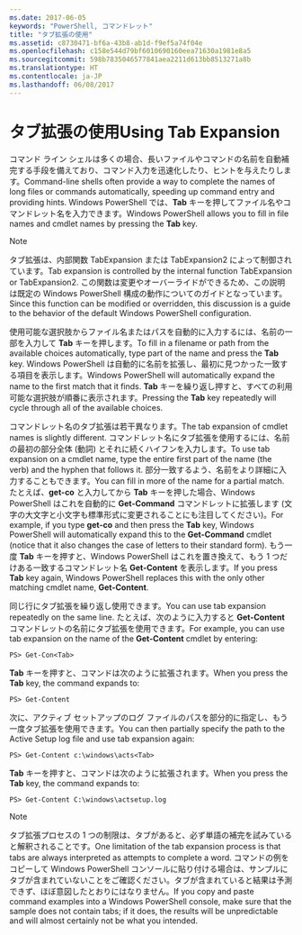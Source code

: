 ```yaml
---
ms.date: 2017-06-05
keywords: "PowerShell, コマンドレット"
title: "タブ拡張の使用"
ms.assetid: c8730471-bf6a-43b8-ab1d-f9ef5a74f04e
ms.openlocfilehash: c158e544d79bf6010690160eea71630a1981e8a5
ms.sourcegitcommit: 598b7835046577841aea2211d613bb8513271a8b
ms.translationtype: HT
ms.contentlocale: ja-JP
ms.lasthandoff: 06/08/2017
---
```

# <a name="using-tab-expansion"></a><span data-ttu-id="e2244-103">タブ拡張の使用</span><span class="sxs-lookup"><span data-stu-id="e2244-103">Using Tab Expansion</span></span>
<span data-ttu-id="e2244-104">コマンド ライン シェルは多くの場合、長いファイルやコマンドの名前を自動補完する手段を備えており、コマンド入力を迅速化したり、ヒントを与えたりします。</span><span class="sxs-lookup"><span data-stu-id="e2244-104">Command-line shells often provide a way to complete the names of long files or commands automatically, speeding up command entry and providing hints.</span></span> <span data-ttu-id="e2244-105">Windows PowerShell では、**Tab** キーを押してファイル名やコマンドレット名を入力できます。</span><span class="sxs-lookup"><span data-stu-id="e2244-105">Windows PowerShell allows you to fill in file names and cmdlet names by pressing the **Tab** key.</span></span>

> [!NOTE]
> <span data-ttu-id="e2244-106">タブ拡張は、内部関数 TabExpansion または TabExpansion2 によって制御されています。</span><span class="sxs-lookup"><span data-stu-id="e2244-106">Tab expansion is controlled by the internal function TabExpansion or TabExpansion2.</span></span> <span data-ttu-id="e2244-107">この関数は変更やオーバーライドができるため、この説明は既定の Windows PowerShell 構成の動作についてのガイドとなっています。</span><span class="sxs-lookup"><span data-stu-id="e2244-107">Since this function can be modified or overridden, this discussion is a guide to the behavior of the default Windows PowerShell configuration.</span></span>

<span data-ttu-id="e2244-108">使用可能な選択肢からファイル名またはパスを自動的に入力するには、名前の一部を入力して **Tab** キーを押します。</span><span class="sxs-lookup"><span data-stu-id="e2244-108">To fill in a filename or path from the available choices automatically, type part of the name and press the **Tab** key.</span></span> <span data-ttu-id="e2244-109">Windows PowerShell は自動的に名前を拡張し、最初に見つかった一致する項目を表示します。</span><span class="sxs-lookup"><span data-stu-id="e2244-109">Windows PowerShell will automatically expand the name to the first match that it finds.</span></span> <span data-ttu-id="e2244-110">**Tab** キーを繰り返し押すと、すべての利用可能な選択肢が順番に表示されます。</span><span class="sxs-lookup"><span data-stu-id="e2244-110">Pressing the **Tab** key repeatedly will cycle through all of the available choices.</span></span>

<span data-ttu-id="e2244-111">コマンドレット名のタブ拡張は若干異なります。</span><span class="sxs-lookup"><span data-stu-id="e2244-111">The tab expansion of cmdlet names is slightly different.</span></span> <span data-ttu-id="e2244-112">コマンドレット名にタブ拡張を使用するには、名前の最初の部分全体 (動詞) とそれに続くハイフンを入力します。</span><span class="sxs-lookup"><span data-stu-id="e2244-112">To use tab expansion on a cmdlet name, type the entire first part of the name (the verb) and the hyphen that follows it.</span></span> <span data-ttu-id="e2244-113">部分一致するよう、名前をより詳細に入力することもできます。</span><span class="sxs-lookup"><span data-stu-id="e2244-113">You can fill in more of the name for a partial match.</span></span> <span data-ttu-id="e2244-114">たとえば、**get-co** と入力してから **Tab** キーを押した場合、Windows PowerShell はこれを自動的に **Get-Command** コマンドレットに拡張します (文字の大文字と小文字も標準形式に変更されることにも注目してください)。</span><span class="sxs-lookup"><span data-stu-id="e2244-114">For example, if you type **get-co** and then press the **Tab** key, Windows PowerShell will automatically expand this to the **Get-Command** cmdlet (notice that it also changes the case of letters to their standard form).</span></span> <span data-ttu-id="e2244-115">もう一度 **Tab** キーを押すと、Windows PowerShell はこれを置き換えて、もう 1 つだけある一致するコマンドレット名 **Get-Content** を表示します。</span><span class="sxs-lookup"><span data-stu-id="e2244-115">If you press **Tab** key again, Windows PowerShell replaces this with the only other matching cmdlet name, **Get-Content**.</span></span>

<span data-ttu-id="e2244-116">同じ行にタブ拡張を繰り返し使用できます。</span><span class="sxs-lookup"><span data-stu-id="e2244-116">You can use tab expansion repeatedly on the same line.</span></span> <span data-ttu-id="e2244-117">たとえば、次のように入力すると **Get-Content** コマンドレットの名前にタブ拡張を使用できます。</span><span class="sxs-lookup"><span data-stu-id="e2244-117">For example, you can use tab expansion on the name of the **Get-Content** cmdlet by entering:</span></span>

```
PS> Get-Con<Tab>
```

<span data-ttu-id="e2244-118">**Tab** キーを押すと、コマンドは次のように拡張されます。</span><span class="sxs-lookup"><span data-stu-id="e2244-118">When you press the **Tab** key, the command expands to:</span></span>

```
PS> Get-Content
```

<span data-ttu-id="e2244-119">次に、アクティブ セットアップのログ ファイルのパスを部分的に指定し、もう一度タブ拡張を使用できます。</span><span class="sxs-lookup"><span data-stu-id="e2244-119">You can then partially specify the path to the Active Setup log file and use tab expansion again:</span></span>

```
PS> Get-Content c:\windows\acts<Tab>
```

<span data-ttu-id="e2244-120">**Tab** キーを押すと、コマンドは次のように拡張されます。</span><span class="sxs-lookup"><span data-stu-id="e2244-120">When you press the **Tab** key, the command expands to:</span></span>

```
PS> Get-Content C:\windows\actsetup.log
```

> [!NOTE]
> <span data-ttu-id="e2244-121">タブ拡張プロセスの 1 つの制限は、タブがあると、必ず単語の補完を試みていると解釈されることです。</span><span class="sxs-lookup"><span data-stu-id="e2244-121">One limitation of the tab expansion process is that tabs are always interpreted as attempts to complete a word.</span></span> <span data-ttu-id="e2244-122">コマンドの例をコピーして Windows PowerShell コンソールに貼り付ける場合は、サンプルにタブが含まれていないことをご確認ください。タブが含まれていると結果は予測できず、ほぼ意図したとおりにはなりません。</span><span class="sxs-lookup"><span data-stu-id="e2244-122">If you copy and paste command examples into a Windows PowerShell console, make sure that the sample does not contain tabs; if it does, the results will be unpredictable and will almost certainly not be what you intended.</span></span>

